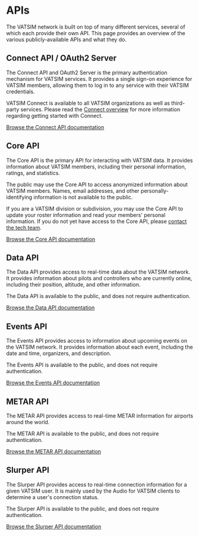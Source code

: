 # APIs

The VATSIM network is built on top of many different services, several of which
each provide their own API. This page provides an overview of the various
publicly-available APIs and what they do.

## Connect API / OAuth2 Server

The Connect API and OAuth2 Server is the primary authentication mechanism for
VATSIM services. It provides a single sign-on experience for VATSIM members,
allowing them to log in to any service with their VATSIM credentials.

VATSIM Connect is available to all VATSIM organizations as well as third-party
services. Please read the [Connect overview](./connect/index.md) for more
information regarding getting started with Connect.

[Browse the Connect API documentation](/api/connect-api)

## Core API

The Core API is the primary API for interacting with VATSIM data. It provides
information about VATSIM members, including their personal information, ratings,
and statistics.

The public may use the Core API to access anonymized information about VATSIM
members. Names, email addresses, and other personally-identifying information is
not available to the public.

If you are a VATSIM division or subdivision, you may use the Core API to update
your roster information and read your members' personal information. If you do
not yet have access to the Core API, please [contact the tech team][ticket].

[Browse the Core API documentation](/api/core-api)

## Data API

The Data API provides access to real-time data about the VATSIM network. It
provides information about pilots and controllers who are currently online,
including their position, altitude, and other information.

The Data API is available to the public, and does not require authentication.

[Browse the Data API documentation](/api/data-api)

## Events API

The Events API provides access to information about upcoming events on the
VATSIM network. It provides information about each event, including the date and
time, organizers, and description.

The Events API is available to the public, and does not require authentication.

[Browse the Events API documentation](/api/events-api)

## METAR API

The METAR API provides access to real-time METAR information for airports around
the world.

The METAR API is available to the public, and does not require authentication.

[Browse the METAR API documentation](/api/metar-api)

## Slurper API

The Slurper API provides access to real-time connection information for a given
VATSIM user. It is mainly used by the Audio for VATSIM clients to determine
a user's connection status.

The Slurper API is available to the public, and does not require authentication.

[Browse the Slurper API documentation](/api/slurper-api)


[ticket]: https://support.vatsim.net/open.php?topicId=16
